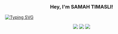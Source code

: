 <h3 align="center">
  Hey, I'm SAMAH TIMASLI!
</h3>

 
<!-- Typing SVG by whateversamah - https://github.com/whateversamah/readme-typing-svg -->

[![Typing SVG](https://readme-typing-svg.herokuapp.com?color=1CA940FD&center=true&width=410&height=60&lines=Computer+science+engineer+student;Cyber+Security+Enthusiast;CTF+player;Top+2%25+on+Try+Hack+Me;Part-time+musician)](https://git.io/typing-svg)


<p align="center">
  <img src ="https://github-readme-stats.vercel.app/api?username=whateversamah&show_icons=true&count_private=true&theme=darcula&hide_border=true&hide=issues,contribs&bg_color=00000000">
  <img src ="https://github-readme-stats.vercel.app/api/top-langs/?username=whateversamah&layout=compact&hide_border=true&theme=darcula&bg_color=00000000&langs_count=6&hide=jupyter%20notebook,tex,css,php">
  <img src ="https://github-readme-streak-stats.herokuapp.com?user=whateversamah&theme=darcula&hide_border=true&background=FFFFFF00">
  <br>
</p>


  



  
